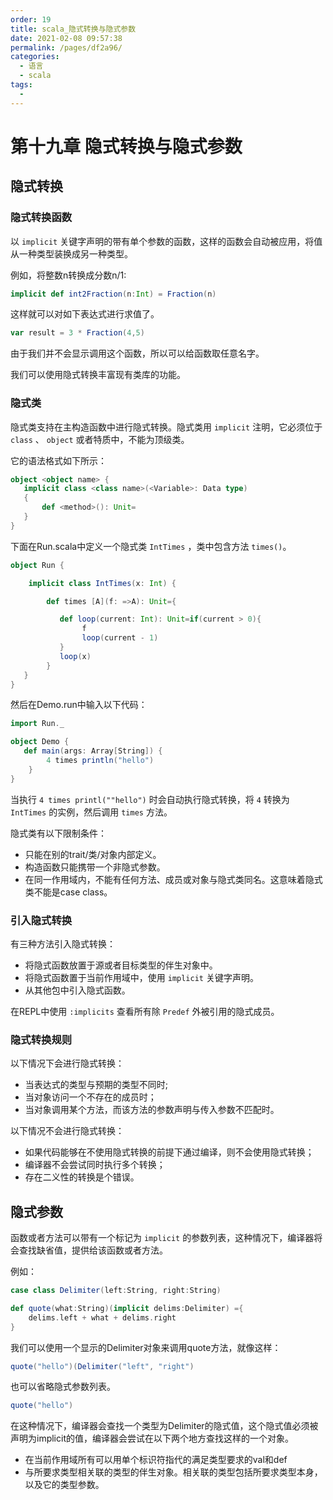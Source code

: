 ```yaml
---
order: 19
title: scala_隐式转换与隐式参数
date: 2021-02-08 09:57:38
permalink: /pages/df2a96/
categories: 
  - 语言
  - scala
tags: 
  - 
---
```


# 第十九章 隐式转换与隐式参数

## 隐式转换

### 隐式转换函数

以 `implicit` 关键字声明的带有单个参数的函数，这样的函数会自动被应用，将值从一种类型装换成另一种类型。

例如，将整数n转换成分数n/1:

```scala
implicit def int2Fraction(n:Int) = Fraction(n)
```

这样就可以对如下表达式进行求值了。

```scala
var result = 3 * Fraction(4,5)
```

由于我们并不会显示调用这个函数，所以可以给函数取任意名字。

我们可以使用隐式转换丰富现有类库的功能。

### 隐式类

隐式类支持在主构造函数中进行隐式转换。隐式类用 `implicit` 注明，它必须位于 `class` 、 `object` 或者特质中，不能为顶级类。

它的语法格式如下所示：

```scala
object <object name> {
   implicit class <class name>(<Variable>: Data type)
   {
       def <method>(): Unit=
   }
}
```

下面在Run.scala中定义一个隐式类 `IntTimes` ，类中包含方法 `times()`。

```scala
object Run {

    implicit class IntTimes(x: Int) {

        def times [A](f: =>A): Unit={

           def loop(current: Int): Unit=if(current > 0){
                f
                loop(current - 1)
           }
           loop(x)
        }
   }
}
```

然后在Demo.run中输入以下代码：

```scala
import Run._

object Demo {
   def main(args: Array[String]) {
        4 times println("hello")
    }
}
```

当执行 `4 times printl(""hello")` 时会自动执行隐式转换，将 `4` 转换为 `IntTimes` 的实例，然后调用 `times` 方法。

隐式类有以下限制条件：

- 只能在别的trait/类/对象内部定义。
- 构造函数只能携带一个非隐式参数。
- 在同一作用域内，不能有任何方法、成员或对象与隐式类同名。这意味着隐式类不能是case class。

### 引入隐式转换

有三种方法引入隐式转换：

- 将隐式函数放置于源或者目标类型的伴生对象中。
- 将隐式函数置于当前作用域中，使用 `implicit` 关键字声明。
- 从其他包中引入隐式函数。

在REPL中使用 `:implicits` 查看所有除 `Predef` 外被引用的隐式成员。

### 隐式转换规则

以下情况下会进行隐式转换：

- 当表达式的类型与预期的类型不同时;
- 当对象访问一个不存在的成员时；
- 当对象调用某个方法，而该方法的参数声明与传入参数不匹配时。

以下情况不会进行隐式转换：

- 如果代码能够在不使用隐式转换的前提下通过编译，则不会使用隐式转换；
- 编译器不会尝试同时执行多个转换；
- 存在二义性的转换是个错误。

## 隐式参数

函数或者方法可以带有一个标记为 `implicit` 的参数列表，这种情况下，编译器将会查找缺省值，提供给该函数或者方法。

例如：

```scala
case class Delimiter(left:String, right:String)

def quote(what:String)(implicit delims:Delimiter) ={
    delims.left + what + delims.right
}
```

我们可以使用一个显示的Delimiter对象来调用quote方法，就像这样：

```scala
quote("hello")(Delimiter("left", "right")
```

也可以省略隐式参数列表。

```scala
quote("hello")
```

在这种情况下，编译器会查找一个类型为Delimiter的隐式值，这个隐式值必须被声明为implicit的值，编译器会尝试在以下两个地方查找这样的一个对象。

- 在当前作用域所有可以用单个标识符指代的满足类型要求的val和def
- 与所要求类型相关联的类型的伴生对象。相关联的类型包括所要求类型本身，以及它的类型参数。
